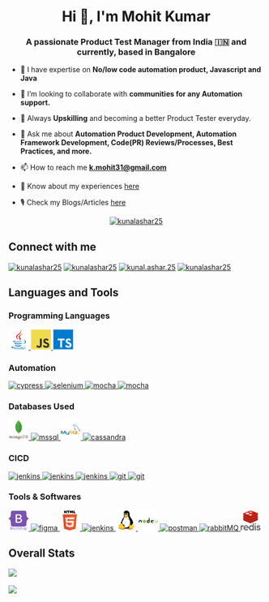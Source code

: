 <h1 align="center">Hi 👋, I'm Mohit Kumar</h1>
<h3 align="center">A passionate Product Test Manager from India 🇮🇳 and currently, based in Bangalore</h3>

- 🌱 I have expertise on **No/low code automation product, Javascript and Java**

- 👯 I’m looking to collaborate with **communities for any Automation support.**

- 🚀 Always **Upskilling** and becoming a better Product Tester everyday.

- 💬 Ask me about **Automation Product Development, Automation Framework Development, Code(PR) Reviews/Processes, Best Practices, and more.**

- 📫 How to reach me **k.mohit31@gmail.com**

- 📄 Know about my experiences [here](https://www.linkedin.com/in/mohkumar31/)

- 🎙️ Check my Blogs/Articles [here](https://www.linkedin.com/in/mohkumar31/recent-activity/posts/)

<p align="center"> <a href="https://twitter.com/kunalashar25" target="blank"><img src="https://img.shields.io/twitter/follow/kunalashar25?logo=twitter&style=for-the-badge" alt="kunalashar25" /></a> </p>

<h2 align="left">Connect with me</h2>

<p align="left">
<a href="https://twitter.com/kunalashar25" target="blank"><img align="center" src="https://raw.githubusercontent.com/rahuldkjain/github-profile-readme-generator/master/src/images/icons/Social/twitter.svg" alt="kunalashar25" height="30" width="40" /></a>
<a href="https://linkedin.com/in/kunalashar25" target="blank"><img align="center" src="https://raw.githubusercontent.com/rahuldkjain/github-profile-readme-generator/master/src/images/icons/Social/linked-in-alt.svg" alt="kunalashar25" height="30" width="40" /></a>
<a href="https://fb.com/kunal.ashar.25" target="blank"><img align="center" src="https://raw.githubusercontent.com/rahuldkjain/github-profile-readme-generator/master/src/images/icons/Social/facebook.svg" alt="kunal.ashar.25" height="30" width="40" /></a>
<a href="https://instagram.com/kunalashar25" target="blank"><img align="center" src="https://raw.githubusercontent.com/rahuldkjain/github-profile-readme-generator/master/src/images/icons/Social/instagram.svg" alt="kunalashar25" height="30" width="40" /></a>
</p>

<h2 align="left">Languages and Tools</h2>

<h3 align="left">Programming Languages</h3>

<a href="https://www.java.com" target="_blank" rel="noreferrer"> <img src="https://raw.githubusercontent.com/devicons/devicon/master/icons/java/java-original.svg" alt="java" width="40" height="40"/> </a> <a href="https://developer.mozilla.org/en-US/docs/Web/JavaScript" target="_blank" rel="noreferrer"> <img src="https://raw.githubusercontent.com/devicons/devicon/master/icons/javascript/javascript-original.svg" alt="javascript" width="40" height="40"/> </a> <a href="https://www.typescriptlang.org/" target="_blank" rel="noreferrer"> <img src="https://raw.githubusercontent.com/devicons/devicon/master/icons/typescript/typescript-original.svg" alt="typescript" width="40" height="40"/> </a>

<h3 align="left">Automation</h3>

<a href="https://www.cypress.io" target="_blank" rel="noreferrer"> <img src="https://raw.githubusercontent.com/simple-icons/simple-icons/6e46ec1fc23b60c8fd0d2f2ff46db82e16dbd75f/icons/cypress.svg" alt="cypress" width="40" height="40"/> </a> <a href="https://www.selenium.dev" target="_blank" rel="noreferrer"> <img src="https://raw.githubusercontent.com/detain/svg-logos/780f25886640cef088af994181646db2f6b1a3f8/svg/selenium-logo.svg" alt="selenium" width="40" height="40"/> </a> <a href="https://mochajs.org" target="_blank" rel="noreferrer"> <img src="https://www.vectorlogo.zone/logos/mochajs/mochajs-icon.svg" alt="mocha" width="40" height="40"/> </a><a href="https://cucumber.io/" target="_blank" rel="noreferrer"> <img src="https://unpkg.com/simple-icons@6.0.0/icons/cucumber.svg" alt="mocha" width="40" height="40"/> </a>

<h3 align="left">Databases Used</h3>

<a href="https://www.mongodb.com/" target="_blank" rel="noreferrer"> <img src="https://raw.githubusercontent.com/devicons/devicon/master/icons/mongodb/mongodb-original-wordmark.svg" alt="mongodb" width="40" height="40"/> </a> <a href="https://www.microsoft.com/en-us/sql-server" target="_blank" rel="noreferrer"> <img src="https://www.svgrepo.com/show/303229/microsoft-sql-server-logo.svg" alt="mssql" width="40" height="40"/> </a> <a href="https://www.mysql.com/" target="_blank" rel="noreferrer"> <img src="https://raw.githubusercontent.com/devicons/devicon/master/icons/mysql/mysql-original-wordmark.svg" alt="mysql" width="40" height="40"/> </a><a href="https://cassandra.apache.org/" target="_blank" rel="noreferrer"> <img src="https://www.vectorlogo.zone/logos/apache_cassandra/apache_cassandra-icon.svg" alt="cassandra" width="40" height="40"/> </a>

<h3 align="left">CICD</h3>

<a href="https://www.jenkins.io" target="_blank" rel="noreferrer"> <img src="https://www.vectorlogo.zone/logos/jenkins/jenkins-icon.svg" alt="jenkins" width="40" height="40"/> </a><a href="https://buddy.works/" target="_blank" rel="noreferrer"> <img src="https://unpkg.com/simple-icons@6.0.0/icons/buddy.svg" alt="jenkins" width="40" height="40"/> </a><a href="https://bitbucket.org/" target="_blank" rel="noreferrer"> <img src="https://unpkg.com/simple-icons@6.0.0/icons/bitbucket.svg" alt="jenkins" width="40" height="40"/> </a><a href="https://git-scm.com/" target="_blank" rel="noreferrer"> <img src="https://www.vectorlogo.zone/logos/git-scm/git-scm-icon.svg" alt="git" width="40" height="40"/> </a><a href="https://about.gitlab.com/" target="_blank" rel="noreferrer"> <img src="https://unpkg.com/simple-icons@6.0.0/icons/gitlab.svg" alt="git" width="40" height="40"/> </a>

<h3 align="left">Tools & Softwares</h3>

<a href="https://getbootstrap.com" target="_blank" rel="noreferrer"> <img src="https://raw.githubusercontent.com/devicons/devicon/master/icons/bootstrap/bootstrap-plain-wordmark.svg" alt="bootstrap" width="40" height="40"/> </a> <a href="https://www.figma.com/" target="_blank" rel="noreferrer"> <img src="https://www.vectorlogo.zone/logos/figma/figma-icon.svg" alt="figma" width="40" height="40"/> </a> <a href="https://www.w3.org/html/" target="_blank" rel="noreferrer"> <img src="https://raw.githubusercontent.com/devicons/devicon/master/icons/html5/html5-original-wordmark.svg" alt="html5" width="40" height="40"/> </a> <a href="https://www.jenkins.io" target="_blank" rel="noreferrer"> <img src="https://www.vectorlogo.zone/logos/jenkins/jenkins-icon.svg" alt="jenkins" width="40" height="40"/> </a> <a href="https://www.linux.org/" target="_blank" rel="noreferrer"> <img src="https://raw.githubusercontent.com/devicons/devicon/master/icons/linux/linux-original.svg" alt="linux" width="40" height="40"/> </a> <a href="https://nodejs.org" target="_blank" rel="noreferrer"> <img src="https://raw.githubusercontent.com/devicons/devicon/master/icons/nodejs/nodejs-original-wordmark.svg" alt="nodejs" width="40" height="40"/> </a> <a href="https://postman.com" target="_blank" rel="noreferrer"> <img src="https://www.vectorlogo.zone/logos/getpostman/getpostman-icon.svg" alt="postman" width="40" height="40"/> </a> <a href="https://www.rabbitmq.com" target="_blank" rel="noreferrer"> <img src="https://www.vectorlogo.zone/logos/rabbitmq/rabbitmq-icon.svg" alt="rabbitMQ" width="40" height="40"/> </a> <a href="https://redis.io" target="_blank" rel="noreferrer"> <img src="https://raw.githubusercontent.com/devicons/devicon/master/icons/redis/redis-original-wordmark.svg" alt="redis" width="40" height="40"/> </a>

<h2 align="left">Overall Stats</h2>

![](https://github-readme-stats.vercel.app/api?username=kunalashar25&show_icons=true&count_private=true&include_all_commits=true)

![](https://github-readme-stats.vercel.app/api/top-langs/?username=kunalashar25&langs_count=5&hide=html,css&layout=compact&show_icons=true)

<!-- <h2 align="left">Share some love ☕</h2>
<p><a href="https://www.buymeacoffee.com/kunalashar25"> <img align="left" src="https://cdn.buymeacoffee.com/buttons/v2/default-yellow.png" height="50" width="180" alt="kunalashar25" /></a></p>
</p> -->
